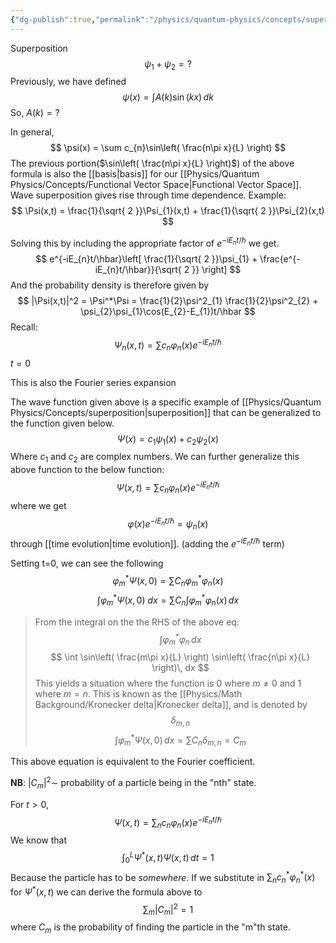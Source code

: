 ```yaml
---
{"dg-publish":true,"permalink":"/physics/quantum-physics/concepts/superposition/"}
---
```



Superposition 
$$
\psi_{1} + \psi_{2} = ?
$$
Previously, we have defined 
$$
\psi(x) = \int A(k)\sin(kx) \, dk
$$
So, $A(k) = ?$

In general, 
$$
\psi(x) = \sum c_{n}\sin\left( \frac{n\pi x}{L} \right)
$$
The previous portion($\sin\left( \frac{n\pi x}{L} \right)$) of the above formula is also the [[basis\|basis]] for our [[Physics/Quantum Physics/Concepts/Functional Vector Space\|Functional Vector Space]]. Wave superposition gives rise through time dependence. 
Example:
$$
\Psi(x,t) = \frac{1}{\sqrt{ 2 }}\Psi_{1}(x,t) + \frac{1}{\sqrt{ 2 }}\Psi_{2}(x,t)
$$

Solving this by including the appropriate factor of $e^{-iE_{n}t/\hbar}$ we get. 
$$
e^{-iE_{n}t/\hbar}\left[ \frac{1}{\sqrt{ 2 }}\psi_{1} + \frac{e^{-iE_{n}t/\hbar}}{\sqrt{ 2 }} \right]
$$
And the probability density is therefore given by
$$
|\Psi(x,t)|^2 = \Psi^*\Psi = \frac{1}{2}\psi^2_{1} \frac{1}{2}\psi^2_{2} + \psi_{2}\psi_{1}\cos(E_{2}-E_{1})t/\hbar
$$
Recall: 
$$
\Psi_{n}(x,t)=\sum c_{n}\varphi_{n}(x)e^{-iE_{n}t/\hbar}
$$
$t=0$ 


This is also the Fourier series expansion

The wave function given above  is a specific example of [[Physics/Quantum Physics/Concepts/superposition\|superposition]] that can be generalized to the function given below. 
$$
\Psi(x)=c_{1}\psi_{1}(x) + c_{2}\psi_{2}(x)
$$
Where $c_{1}$ and $c_{2}$ are complex numbers. We can further generalize this above function to the below function: 
$$
\Psi(x,t) = \sum c_{n} \varphi_{n} (x) e^{-iE_{n}t/\hbar}
$$
where we get 
$$
\varphi (x)e^{-iE_{n}t/\hbar} = \psi_{n}(x)
$$
through [[time evolution\|time evolution]]. (adding the $e^{-iE_{n}t/\hbar}$ term)

Setting t=0, we can see the following 
$$
\varphi^{*}_{m}\Psi(x,0) = \sum C_{n}\varphi_{m}^{*}\varphi_{n}(x) 
$$
$$
\int \varphi^{*}_{m} \Psi(x,0)\ dx = \sum C_{n} \int \varphi^{*}_{m}\varphi_{n}(x) \, dx 
$$
>From the integral on the the RHS of the above eq:
$$
\int \varphi_{m}^{*}\varphi_{n} \, dx 
$$
$$
\int \sin\left( \frac{m\pi x}{L} \right) \sin\left( \frac{n\pi x}{L} \right)\, dx 
$$
>This yields a situation where the function is 0 where $m \neq 0$ and 1 where $m=n$. 
>This is known as the [[Physics/Math Background/Kronecker delta\|Kronecker delta]], and is denoted by
$$
\delta_{m,n}
$$
$$
\int \varphi_{m}^{*}\Psi(x,0) \, dx  = \sum C_{n}\delta_{m,n}=C_{m}
$$

This above equation is equivalent to the Fourier coefficient. 

**NB**: $|C_{m}|^{2}\sim$ probability of a particle being in the "nth" state. 

For $t>0$, 
$$
\Psi(x,t) = \sum_{n} c_{n}\varphi_{n}(x)e^{-iE_{n}t/\hbar}
$$
We know that 
$$
\int ^{L} _{0} \Psi^{*}(x,t)\Psi(x,t) \, dt = 1
$$
Because the particle has to be *somewhere*. 
If we substitute in $\sum_{n} c_{n}^{*}\varphi_{n}^{*}(x)$ for $\Psi^{*}(x,t)$ we can derive the formula above to
$$
\sum_{m} |C_{m}|^{2} = 1
$$
where $C_{m}$ is the probability of finding the particle in the "m"th state.
